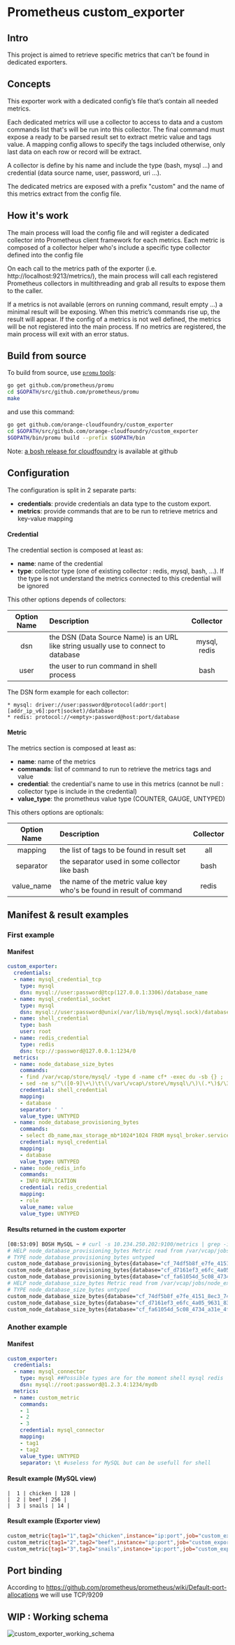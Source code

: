 # Prometheus custom_exporter

## Intro

This project is aimed to retrieve specific metrics that can't be found in dedicated exporters.

## Concepts
This exporter work with a dedicated config’s file that’s contain all needed metrics.
 
Each dedicated metrics will use a collector to access to data and a custom commands list that's will be run into this collector.
The final command must expose a ready to be parsed result set to extract metric value and tags value. 
A mapping config allows to specify the tags included otherwise, only last data on each row or record will be extract.
  
A collector is define by his name and include the type (bash, mysql ...) and credential (data source name, user, password, uri ...). 

The dedicated metrics are exposed with a prefix "custom" and the name of this metrics extract from the config file.
 
## How it's work
The main process will load the config file and will register a dedicated collector into Prometheus client framework for each metrics. Each metric is composed of a collector helper who's include a specific type collector defined into the config file

On each call to the metrics path of the exporter (i.e. http://localhost:9213/metrics/), the main process will call each registered Prometheus collectors in multithreading and grab all results to expose them to the caller.

If a metrics is not available (errors on running command, result empty ...) a minimal result will be exposing. When this metric’s commands rise up, the result will appear. If the config of a metrics is not well defined, the metrics will be not registered into the main process. If no metrics are registered, the main process will exit with an error status.

## Build from source 
To build from source, use [`promu` tools](https://github.com/prometheus/promu): 
```bash
go get github.com/prometheus/promu
cd $GOPATH/src/github.com/prometheus/promu
make
```

and use this command: 
```bash
go get github.com/orange-cloudfoundry/custom_exporter
cd $GOPATH/src/github.com/orange-cloudfoundry/custom_exporter
$GOPATH/bin/promu build --prefix $GOPATH/bin
```
Note: [a bosh release for cloudfoundry](https://github.com/orange-cloudfoundry/custom_exporter-boshrelease) is available at github

## Configuration 

The configuration is split in 2 separate parts:
 * **credentials**: provide credentials an data type to the custom export.
 * **metrics**: provide commands that are to be run to retrieve metrics and key-value mapping

#### Credential
The credential section is composed at least as:

  * **name**: name of the credential 
  * **type**: collector type (one of existing collector : redis, mysql, bash, ...). If the type is not understand the metrics connected to this credential will be ignored
  
This other options depends of collectors:

| Option Name | Description | Collector |
| :---------: | :---------- | :-------: |
| dsn | the DSN (Data Source Name) is an URL like string usually use to connect to database | mysql, redis | 
| user | the user to run command in shell process | bash |

The DSN form example for each collector: 

    * mysql: driver://user:password@protocol(addr:port|[addr_ip_v6]:port|socket)/database
    * redis: protocol://<empty>:password@host:port/database
 
#### Metric
The metrics section is composed at least as:

  * **name**: name of the metrics
  * **commands**: list of command to run to retrieve the metrics tags and value
  * **credential**: the credential's name to use in this metrics (cannot be null : collector type is include in the credential)
  * **value_type**: the prometheus value type (COUNTER, GAUGE, UNTYPED)
  
This others options are optionals: 

| Option Name | Description | Collector |
| :---------: | :---------- | :-------: |
| mapping | the list of tags to be found in result set | all |
| separator | the separator used in some collector like bash | bash |
| value_name | the name of the metric value key who's be found in result of command | redis |

## Manifest & result examples
### First example
#### Manifest
```yaml
custom_exporter:
  credentials:
  - name: mysql_credential_tcp
    type: mysql 
    dsn: mysql://user:password@tcp(127.0.0.1:3306)/database_name
  - name: mysql_credential_socket
    type: mysql 
    dsn: mysql://user:password@unix(/var/lib/mysql/mysql.sock)/database_name
  - name: shell_credential
    type: bash
    user: root
  - name: redis_credential
    type: redis
    dsn: tcp://:password@127.0.0.1:1234/0
  metrics:
  - name: node_database_size_bytes
    commands:
    - find /var/vcap/store/mysql/ -type d -name cf* -exec du -sb {} ;
    - sed -ne s/^\([0-9]\+\)\t\(\/var\/vcap\/store\/mysql\/\)\(.*\)$/\3 \1/p
    credential: shell_credential
    mapping:
    - database
    separator: ' '
    value_type: UNTYPED
  - name: node_database_provisioning_bytes
    commands:
    - select db_name,max_storage_mb*1024*1024 FROM mysql_broker.service_instances;
    credential: mysql_credential
    mapping:
    - database
    value_type: UNTYPED
  - name: node_redis_info
    commands:
    - INFO REPLICATION
    credential: redis_credential
    mapping:
    - role
    value_name: value
    value_type: UNTYPED
```

#### Results returned in the custom exporter

```bash
[08:53:09] BOSH MySQL ~ # curl -s 10.234.250.202:9100/metrics | grep -i 'node_database'
# HELP node_database_provisioning_bytes Metric read from /var/vcap/jobs/node_exporter/config/database_provisioning.prom
# TYPE node_database_provisioning_bytes untyped
custom_node_database_provisioning_bytes{database="cf_74df5b8f_e7fe_4151_8ec3_741296d42fbc"} 1.048576e+09
custom_node_database_provisioning_bytes{database="cf_d7161ef3_e6fc_4a05_9631_834525f0f7ba"} 1.048576e+09
custom_node_database_provisioning_bytes{database="cf_fa61054d_5c08_4734_a31e_4f2e6065897b"} 1.048576e+08
# HELP node_database_size_bytes Metric read from /var/vcap/jobs/node_exporter/config/database_size.prom
# TYPE node_database_size_bytes untyped
custom_node_database_size_bytes{database="cf_74df5b8f_e7fe_4151_8ec3_741296d42fbc"} 4157
custom_node_database_size_bytes{database="cf_d7161ef3_e6fc_4a05_9631_834525f0f7ba"} 4157
custom_node_database_size_bytes{database="cf_fa61054d_5c08_4734_a31e_4f2e6065897b"} 4157
```

### Another example 
#### Manifest 
```yaml
custom_exporter:
  credentials:
  - name: mysql_connector
    type: mysql ##Possible types are for the moment shell mysql redis
    dsn: mysql://root:password@1.2.3.4:1234/mydb
  metrics:
  - name: custom_metric
    commands:
    - 1
    - 2
    - 3
    credential: mysql_connector
    mapping:
    - tag1
    - tag2
    value_type: UNTYPED
    separator: \t #useless for MySQL but can be usefull for shell
```

#### Result example (MySQL view)
```mysql
|  1 | chicken | 128 |
|  2 | beef | 256 |
|  3 | snails | 14 | 
```

#### Result example (Exporter view)
```bash
custom_metric{tag1="1",tag2="chicken",instance="ip:port",job="custom_exporter"}  128
custom_metric{tag1="2",tag2="beef",instance="ip:port",job="custom_exporter"}  256
custom_metric{tag1="3",tag2="snails",instance="ip:port",job="custom_exporter"}  14
```

## Port binding
According to https://github.com/prometheus/prometheus/wiki/Default-port-allocations we will use TCP/9209

## WIP : Working schema
![custom_exporter_working_schema](custom_exporter.png)

